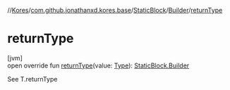 //[Kores](../../../../index.md)/[com.github.jonathanxd.kores.base](../../index.md)/[StaticBlock](../index.md)/[Builder](index.md)/[returnType](return-type.md)

# returnType

[jvm]\
open override fun [returnType](return-type.md)(value: [Type](https://docs.oracle.com/javase/8/docs/api/java/lang/reflect/Type.html)): [StaticBlock.Builder](index.md)

See T.returnType
